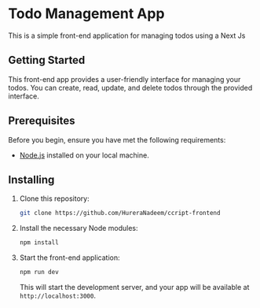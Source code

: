 # Todo Management App

This is a simple front-end application for managing todos using a Next Js

## Getting Started

This front-end app provides a user-friendly interface for managing your todos. You can create, read, update, and delete todos through the provided interface.

## Prerequisites

Before you begin, ensure you have met the following requirements:

- [Node.js](https://nodejs.org/) installed on your local machine.

## Installing

1. Clone this repository:

   ```bash
   git clone https://github.com/HureraNadeem/ccript-frontend
   ```


3. Install the necessary Node modules:

   ```bash
   npm install
   ```

4. Start the front-end application:

   ```bash
   npm run dev
   ```

   This will start the development server, and your app will be available at `http://localhost:3000`.
